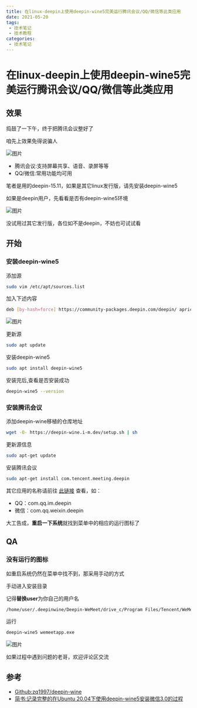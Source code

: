 ```yaml
---
title: 在linux-deepin上使用deepin-wine5完美运行腾讯会议/QQ/微信等此类应用
date: 2021-05-20
tags:
 - 技术笔记
 - 技术教程
categories:
 - 技术笔记
---
```

# 在linux-deepin上使用deepin-wine5完美运行腾讯会议/QQ/微信等此类应用

## 效果
捣鼓了一下午，终于把腾讯会议整好了

咱先上效果免得说骗人

![图片](https://img.cdn.sugarat.top/mdImg/MTYyMTUyNDAxNTE2NA==621524015164)

* 腾讯会议:支持屏幕共享、语音、录屏等等
* QQ/微信:常用功能均可用

笔者是用的deepin-15.11，如果是其它linux发行版，请先安装deepin-wine5

如果是deepin用户，先看看是否有deepin-wine5环境

![图片](https://img.cdn.sugarat.top/mdImg/MTYyMTUyNDI0Mzk1NA==621524243954)


没试用过其它发行版，各位如不是deepin，不妨也可试试看
## 开始
### 安装deepin-wine5
添加源
```sh
sudo vim /etc/apt/sources.list
```

加入下述内容

```sh
deb [by-hash=force] https://community-packages.deepin.com/deepin/ apricot main contrib non-free
```

![图片](https://img.cdn.sugarat.top/mdImg/MTYyMTUyNDQyODMyMA==621524428320)

更新源
```sh
sudo apt update
```

安装deepin-wine5
```sh
sudo apt install deepin-wine5
```

安装完后,查看是否安装成功
```sh
deepin-wine5 --version
```

### 安装腾讯会议
添加deepin-wine移植的仓库地址
```sh
wget -O- https://deepin-wine.i-m.dev/setup.sh | sh
```

更新源信息
```sh
sudo apt-get update
```

安装腾讯会议
```sh
sudo apt-get install com.tencent.meeting.deepin
```

其它应用的名称请前往 [此链接](https://deepin-wine.i-m.dev/) 查看，如：
* QQ：com.qq.im.deepin
* 微信：com.qq.weixin.deepin

大工告成，**重启一下系统**就找到菜单中的相应的运行图标了

## QA
### 没有运行的图标
如重启系统仍然在菜单中找不到，那采用手动的方式

手动进入安装目录

记得**替换user**为你自己的用户名
```sh
/home/user/.deepinwine/Deepin-WeMeet/drive_c/Program Files/Tencent/WeMeet
```

运行
```sh
deepin-wine5 wemeetapp.exe
```

![图片](https://img.cdn.sugarat.top/mdImg/MTYyMTUyNTEzNTA3OA==621525135078)


如果过程中遇到问题的老哥，欢迎评论区交流

## 参考
* [Github:zq1997/deepin-wine](https://github.com/zq1997/deepin-wine)
* [简书:记录完整的在Ubuntu 20.04下使用deepin-wine5安装微信3.0的过程](https://www.jianshu.com/p/6740f6c73033)

<comment/>